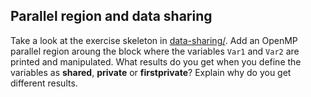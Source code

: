 ## Parallel region and data sharing ##

Take a look at the exercise skeleton in
[data-sharing/](.). Add an OpenMP parallel region aroung
the block where the variables `Var1` and `Var2` are printed and
manipulated. What results do you get when you define the variables as
**shared**, **private** or **firstprivate**? Explain why do you get
different results.

